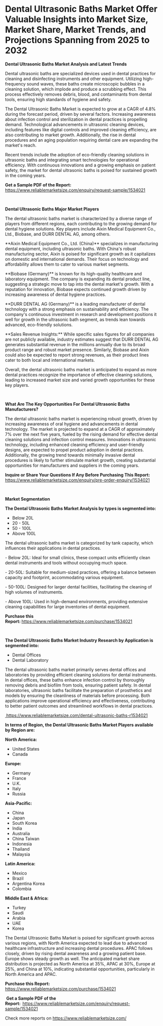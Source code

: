 <p><h1>Dental Ultrasonic Baths Market Offer Valuable Insights into Market Size, Market Share, Market Trends, and Projections Spanning from 2025 to 2032</h1></p><p><strong>Dental Ultrasonic Baths Market Analysis and Latest Trends</strong></p>
<p><p>Dental ultrasonic baths are specialized devices used in dental practices for cleaning and disinfecting instruments and other equipment. Utilizing high-frequency sound waves, these baths create microscopic bubbles in a cleaning solution, which implode and produce a scrubbing effect. This process effectively removes debris, blood, and contaminants from dental tools, ensuring high standards of hygiene and safety. </p><p>The Dental Ultrasonic Baths Market is expected to grow at a CAGR of 4.8% during the forecast period, driven by several factors. Increasing awareness about infection control and sterilization in dental practices is propelling demand. Technological advancements in ultrasonic cleaning devices, including features like digital controls and improved cleaning efficiency, are also contributing to market growth. Additionally, the rise in dental procedures and an aging population requiring dental care are expanding the market's reach. </p><p>Recent trends include the adoption of eco-friendly cleaning solutions in ultrasonic baths and integrating smart technologies for operational efficiency. With continuous innovations and a growing emphasis on patient safety, the market for dental ultrasonic baths is poised for sustained growth in the coming years.</p></p>
<p><strong>Get a Sample PDF of the Report:&nbsp;</strong> <a href="https://www.reliablemarketsize.com/enquiry/request-sample/1534021?utm_campaign=3030&utm_medium=2&utm_source=Github&utm_content=ia&utm_term=03032025&utm_id=dental-ultrasonic-baths">https://www.reliablemarketsize.com/enquiry/request-sample/1534021</a></p>
<p>&nbsp;</p>
<p><strong>Dental Ultrasonic Baths Major Market Players</strong></p>
<p><p>The dental ultrasonic baths market is characterized by a diverse range of players from different regions, each contributing to the growing demand for dental hygiene solutions. Key players include Aixin Medical Equipment Co., Ltd., Biobase, and DURR DENTAL AG, among others.</p><p>**Aixin Medical Equipment Co., Ltd. (China)** specializes in manufacturing dental equipment, including ultrasonic baths. With China's robust manufacturing sector, Aixin is poised for significant growth as it capitalizes on domestic and international demands. Their focus on technology and affordability allows them to cater to various market segments.</p><p>**Biobase (Germany)** is known for its high-quality healthcare and laboratory equipment. The company is expanding its dental product line, suggesting a strategic move to tap into the dental market's growth. With a reputation for innovation, Biobase expects continued growth driven by increasing awareness of dental hygiene practices.</p><p>**DURR DENTAL AG (Germany)** is a leading manufacturer of dental technology with a strong emphasis on sustainability and efficiency. The company's continuous investment in research and development positions it well for growth in the ultrasonic bath segment, as trends lean towards advanced, eco-friendly solutions.</p><p>**Sales Revenue Insights:** While specific sales figures for all companies are not publicly available, industry estimates suggest that DURR DENTAL AG generates substantial revenue in the millions annually due to its broad product range and robust market presence. Similarly, Biobase and Aixin could also be expected to report strong revenues, as their product lines cater to both local and international markets.</p><p>Overall, the dental ultrasonic baths market is anticipated to expand as more dental practices recognize the importance of effective cleaning solutions, leading to increased market size and varied growth opportunities for these key players.</p></p>
<p>&nbsp;</p>
<p><strong>What Are The Key Opportunities For Dental Ultrasonic Baths Manufacturers?</strong></p>
<p><p>The dental ultrasonic baths market is experiencing robust growth, driven by increasing awareness of oral hygiene and advancements in dental technology. The market is projected to expand at a CAGR of approximately 7% over the next five years, fueled by the rising demand for effective dental cleaning solutions and infection control measures. Innovations in ultrasonic technology, including enhanced cleaning efficiency and user-friendly designs, are expected to propel product adoption in dental practices. Additionally, the growing trend towards minimally invasive dental procedures is likely to further stimulate market growth, creating substantial opportunities for manufacturers and suppliers in the coming years.</p></p>
<p><strong>Inquire or Share Your Questions If Any Before Purchasing This Report:</strong> <a href="https://www.reliablemarketsize.com/enquiry/pre-order-enquiry/1534021?utm_campaign=3030&utm_medium=2&utm_source=Github&utm_content=ia&utm_term=03032025&utm_id=dental-ultrasonic-baths">https://www.reliablemarketsize.com/enquiry/pre-order-enquiry/1534021</a></p>
<p>&nbsp;</p>
<p><strong>Market Segmentation</strong></p>
<p><strong>The Dental Ultrasonic Baths Market Analysis by types is segmented into:</strong></p>
<p><ul><li>Below 20L</li><li>20 - 50L</li><li>50 - 100L</li><li>Above 100L</li></ul></p>
<p><p>The dental ultrasonic baths market is categorized by tank capacity, which influences their applications in dental practices. </p><p>- Below 20L: Ideal for small clinics, these compact units efficiently clean dental instruments and tools without occupying much space. </p><p>- 20-50L: Suitable for medium-sized practices, offering a balance between capacity and footprint, accommodating various equipment. </p><p>- 50-100L: Designed for larger dental facilities, facilitating the cleaning of high volumes of instruments. </p><p>- Above 100L: Used in high-demand environments, providing extensive cleaning capabilities for large inventories of dental equipment.</p></p>
<p><strong>Purchase this Report:&nbsp;</strong><a href="https://www.reliablemarketsize.com/purchase/1534021?utm_campaign=3030&utm_medium=2&utm_source=Github&utm_content=ia&utm_term=03032025&utm_id=dental-ultrasonic-baths">https://www.reliablemarketsize.com/purchase/1534021</a></p>
<p>&nbsp;</p>
<p><strong>The Dental Ultrasonic Baths Market Industry Research by Application is segmented into:</strong></p>
<p><ul><li>Dental Offices</li><li>Dental Laboratory</li></ul></p>
<p><p>The dental ultrasonic baths market primarily serves dental offices and laboratories by providing efficient cleaning solutions for dental instruments. In dental offices, these baths enhance infection control by thoroughly removing debris and biofilm from tools, ensuring patient safety. In dental laboratories, ultrasonic baths facilitate the preparation of prosthetics and models by ensuring the cleanliness of materials before processing. Both applications improve operational efficiency and effectiveness, contributing to better patient outcomes and streamlined workflows in dental practices.</p></p>
<p><a href="https://www.reliablemarketsize.com/dental-ultrasonic-baths-r1534021?utm_campaign=3030&utm_medium=2&utm_source=Github&utm_content=ia&utm_term=03032025&utm_id=dental-ultrasonic-baths">&nbsp;https://www.reliablemarketsize.com/dental-ultrasonic-baths-r1534021</a></p>
<p><strong>In terms of Region, the Dental Ultrasonic Baths Market Players available by Region are:</strong></p>
<p>
    <p> <strong> North America: </strong>
        <ul>
            <li>United States</li>
            <li>Canada</li>
        </ul>
        </p> 
    <p> <strong> Europe: </strong>
        <ul>
            <li>Germany</li>
            <li>France</li>
            <li>U.K.</li>
            <li>Italy</li>
            <li>Russia</li>
        </ul>
        </p> 
    <p> <strong> Asia-Pacific: </strong>
        <ul>
            <li>China</li>
            <li>Japan</li>
            <li>South Korea</li>
            <li>India</li>
            <li>Australia</li>
            <li>China Taiwan</li>
            <li>Indonesia</li>
            <li>Thailand</li>
            <li>Malaysia</li>
        </ul>
        </p> 
    <p> <strong> Latin America: </strong>
        <ul>
            <li>Mexico</li>
            <li>Brazil</li>
            <li>Argentina Korea</li>
            <li>Colombia</li>
        </ul>
        </p> 
    <p> <strong> Middle East & Africa: </strong>
        <ul>
            <li>Turkey</li>
            <li>Saudi</li>
            <li>Arabia</li>
            <li>UAE</li>
            <li>Korea</li>
        </ul>
    </p>
    </p>
<p><p>The Dental Ultrasonic Baths Market is poised for significant growth across various regions, with North America expected to lead due to advanced healthcare infrastructure and increasing dental procedures. APAC follows closely, driven by rising dental awareness and a growing patient base. Europe shows steady growth as well. The anticipated market share distribution is projected as North America at 35%, APAC at 30%, Europe at 25%, and China at 10%, indicating substantial opportunities, particularly in North America and APAC.</p></p>
<p><strong>Purchase this Report: </strong><a href="https://www.reliablemarketsize.com/purchase/1534021?utm_campaign=3030&utm_medium=2&utm_source=Github&utm_content=ia&utm_term=03032025&utm_id=dental-ultrasonic-baths">https://www.reliablemarketsize.com/purchase/1534021</a></p>
<p>&nbsp;<strong>Get a Sample PDF of the Report:&nbsp;&nbsp;</strong><a href="https://www.reliablemarketsize.com/enquiry/request-sample/1534021?utm_campaign=3030&utm_medium=2&utm_source=Github&utm_content=ia&utm_term=03032025&utm_id=dental-ultrasonic-baths">https://www.reliablemarketsize.com/enquiry/request-sample/1534021</a></p>
<p><strong></strong></p>
<p>Check more reports on <a href="https://www.reliablemarketsize.com/?utm_campaign=3030&utm_medium=2&utm_source=Github&utm_content=ia&utm_term=03032025&utm_id=dental-ultrasonic-baths">https://www.reliablemarketsize.com/</a></p>